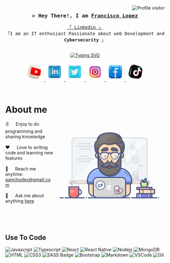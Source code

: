 <!---
<h2 align="center">
  Welcome, I'm Francisco Lopez!
  <img src="https://media.giphy.com/media/hvRJCLFzcasrR4ia7z/giphy.gif" width="28">
</h2>
-->

<!--
<p align="center">
  <a href="https://github.com/FranJavacisco"><img src="https://readme-typing-svg.herokuapp.com/?lines=Self%20Taught%20Programmer;Front%20End%20Developer;1.5%2B%20years%20of%20coding%20experience;Always%20learning%20new%20things&center=true&width=380&height=45"></a>
</p>

 -->

<a href="https://komarev.com/ghpvc/?username=FranJavacisco">
  <img align="right" src="https://komarev.com/ghpvc/?username=FranJavacisco&label=Visitors&color=0e75b6&style=flat" alt="Profile visitor" />
</a>


<!-- Intro  -->
<h3 align="center">
        <samp>&gt; Hey There!, I am
                <b><a target="_blank" href="https://FranJavacisco.com">Francisco Lopez</a></b>
        </samp>
</h3>


<p align="center"> 
  <samp>
    <a href="https://www.linkedin.com/in/francisco-lopez-cl/">「 LinKedin 」</a>
    <br>
    「I am an IT enthusiast Passionate about web Development and <b>Cybersecurity</b> 」
    <br>
    <br>
  </samp>
</p>

<div align="center">
  <a href="https://git.io/typing-svg">
    <img src="https://readme-typing-svg.herokuapp.com?font=Fira+Code&pause=1000&center=true&vCenter=true&repeat=true&width=435&lines=Follow+me+on+LinkedIn+and+win" alt="Typing SVG" />
  </a>
</div>


<p align="center">
 <a href="https://PanchoDev.com" target="blank">
  <img src="./assets/youtube-logo.png" alt="FranJavacisco" width="60" />
 </a>
 <a href="https://www.linkedin.com/in/francisco-lopez-cl/" target="_blank">
  <img src="./assets/linkedin.png" alt="FranJavacisco" width="60"/>
 </a>
 <!-- <a href="https://www.linkedin.com/in/francisco-lopez-cl/" target="_blank">
  <img src="https://img.shields.io/badge/dev.to-0A0A0A?style=for-the-badge&logo=dev.to&logoColor=white" alt="FranJavacisco" />
 </a> -->
 <a href="https://twitter.com" target="_blank">
  <img src="./assets/twitter.png" width="60" />
 </a>
 <a href="https://www.instagram.com/francisco.lopez2.0/" target="_blank">
  <img src="./assets/instagram.png" alt="FranJavacisco" width="60" />
 </a> 
 <a href="https://facebook.com" target="_blank">
  <img src="./assets/facebook.png" alt="FranJavacisco" width="60"  />
  </a> 
   <a href="https://tiktok.com" target="_blank">
  <img src="./assets/tiktok-logo.png" alt="FranJavacisco" width="60"  />
  </a> 
</p>
<br />

<!-- About Section -->
 # About me
 
<p>
 <img align="right" width="350" src="/assets/programmer.gif" alt="Coding gif" />
  
 ✌️ &emsp; Enjoy to do programming and sharing knowledge <br/><br/>
 ❤️ &emsp; Love to writing code and learning new features<br/><br/>
 📧 &emsp; Reach me anytime: panchodev@gmail.com<br/><br/>
 💬 &emsp; Ask me about anything [here](https://www.instagram.com/francisco.lopez2.0/)

</p>

<br/>
<br/>
<br/>

## Use To Code

![Javascript](https://img.shields.io/badge/Javascript-F0DB4F?style=for-the-badge&labelColor=black&logo=javascript&logoColor=F0DB4F)
![Typescript](https://img.shields.io/badge/Typescript-007acc?style=for-the-badge&labelColor=black&logo=typescript&logoColor=007acc)
![React](https://img.shields.io/badge/-React-61DBFB?style=for-the-badge&labelColor=black&logo=react&logoColor=61DBFB)
![React Native](https://img.shields.io/badge/React_Native-20232A?style=for-the-badge&logo=react&logoColor=61DAFB)
![Nodejs](https://img.shields.io/badge/Nodejs-3C873A?style=for-the-badge&labelColor=black&logo=node.js&logoColor=3C873A)
![MongoDB](https://img.shields.io/badge/MongoDB-4EA94B?style=for-the-badge&logo=mongodb&logoColor=white)
![HTML](https://img.shields.io/badge/HTML5-E34F26?style=for-the-badge&logo=html5&logoColor=white)
![CSS3](https://img.shields.io/badge/CSS3-1572B6?style=for-the-badge&logo=css3&logoColor=white)
![SASS Badge](https://img.shields.io/badge/Sass-CC6699?style=for-the-badge&logo=sass&logoColor=white)
![Bootstrap](https://img.shields.io/badge/Bootstrap-563D7C?style=for-the-badge&logo=bootstrap&logoColor=white)
![Markdown](https://img.shields.io/badge/Markdown-000000?style=for-the-badge&logo=markdown&logoColor=white)
![VSCode](https://img.shields.io/badge/Visual_Studio-0078d7?style=for-the-badge&logo=visual%20studio&logoColor=white)
![Git](https://img.shields.io/badge/Git-F05032?style=for-the-badge&logo=git&logoColor=white)

<br/>

